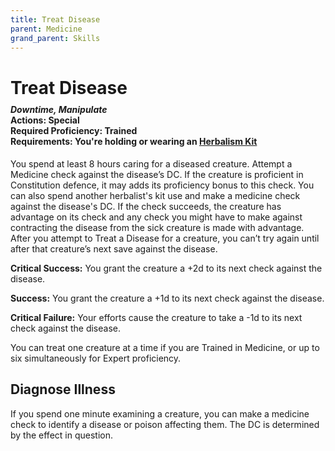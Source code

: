 ```yaml
---
title: Treat Disease
parent: Medicine
grand_parent: Skills
---
```


# Treat Disease

<div style="margin-top:-10px;"></div>

#### *Downtime, Manipulate*<br>**Actions:** Special<br>**Required Proficiency:** Trained<br>**Requirements:** You're holding or wearing an [Herbalism Kit](https://stormchaserroleplaying.com/stormchaserRPG/Equipment/Tools/Herbalism/)
You spend at least 8 hours caring for a diseased creature. Attempt a Medicine check against the disease’s DC. If the creature is proficient in Constitution defence, it may adds its proficiency bonus to this check. You can also spend another herbalist's kit use and make a medicine check against the disease's DC. If the check succeeds, the creature has advantage on its check and any check you might have to make against contracting the disease from the sick creature is made with advantage. After you attempt to Treat a Disease for a creature, you can’t try again until after that creature’s next save against the disease.

**Critical Success:** You grant the creature a +2d to its next check against the disease.

**Success:** You grant the creature a +1d to its next check against the disease.

**Critical Failure:** Your efforts cause the creature to take a -1d to its next check against the disease.

You can treat one creature at a time if you are Trained in Medicine, or up to six simultaneously for Expert proficiency.

## Diagnose Illness
If you spend one minute examining a creature, you can make a medicine check to identify a disease or poison affecting them. The DC is determined by the effect in question.
